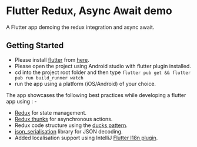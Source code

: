 # Flutter Redux, Async Await demo

A Flutter app demoing the redux integration and async await.

## Getting Started

- Please install [flutter](https://flutter.dev/) from [here](https://flutter.dev/docs/get-started/install).
- Please open the project using Android studio with flutter plugin installed.
- cd into the project root folder and then type `flutter pub get && flutter pub run build_runner watch`
- run the app using a platform (iOS/Android) of your choice.


The app showcases the following best practices while developing a flutter app using : -

- [Redux](https://pub.dev/packages/redux/versions/2.1.0) for state management.
- [Redux thunks](https://pub.dev/packages/redux_thunk) for asynchronous actions.
- Redux code structure using the [ducks pattern](https://github.com/erikras/ducks-modular-redux).
- [json_serialisation](https://pub.dev/packages/json_serializable) library for JSON decoding. 
- Added localisation support using IntelliJ [Flutter l18n plugin](https://plugins.jetbrains.com/plugin/10128-flutter-i18n).